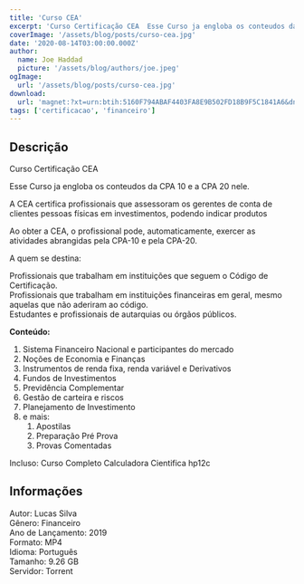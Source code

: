 ```yaml
---
title: 'Curso CEA'
excerpt: 'Curso Certificação CEA  Esse Curso ja engloba os conteudos da CPA 10 e a CPA 20 nele.  A CEA certifica profissionais que assessoram os gerentes de conta de clientes pessoas físicas em investimentos, podendo indicar produtos  Ao obter a CEA, o profissional pode, automaticamen'
coverImage: '/assets/blog/posts/curso-cea.jpg'
date: '2020-08-14T03:00:00.000Z'
author:
  name: Joe Haddad
  picture: '/assets/blog/authors/joe.jpeg'
ogImage:
  url: '/assets/blog/posts/curso-cea.jpg'
download:
  url: 'magnet:?xt=urn:btih:5160F794ABAF4403FA8E9B502FD18B9F5C1841A6&dn=cea&tr=udp%3a%2f%2ftracker.openbittorrent.com%3a1337%2fannounce&tr=udp%3a%2f%2ftracker.opentrackr.org%3a1337%2fannounce'
tags: ['certificacao', 'financeiro']
---
```

<h2>Descrição</h2>
<p></p><p>Curso Certificação CEA</p><p>Esse Curso ja engloba os conteudos da CPA 10 e a CPA 20 nele.</p><p>A CEA certifica profissionais que assessoram os gerentes de conta de clientes pessoas físicas em investimentos, podendo indicar produtos</p><p>Ao obter a CEA, o profissional pode, automaticamente, exercer as atividades abrangidas pela CPA-10 e pela CPA-20.</p><p>A quem se destina:</p><p>Profissionais que trabalham em instituições que seguem o Código de Certificação.<br/>Profissionais que trabalham em instituições financeiras em geral, mesmo aquelas que não aderiram ao código.<br/>Estudantes e profissionais de autarquias ou órgãos públicos.</p><p><strong>Conteúdo:</strong></p><ol><li>Sistema Financeiro Nacional e participantes do mercado</li><li>Noções de Economia e Finanças</li><li>Instrumentos de renda fixa, renda variável e Derivativos</li><li>Fundos de Investimentos</li><li>Previdência Complementar</li><li>Gestão de carteira e riscos</li><li>Planejamento de Investimento</li><li>e mais:<ol><li>Apostilas</li><li>Preparação Pré Prova</li><li>Provas Comentadas</li></ol></li></ol><p>Incluso: Curso Completo Calculadora Cientifica hp12c</p><h2>Informações</h2><p>Autor: Lucas Silva<br/>Gênero: Financeiro<br/>Ano de Lançamento: 2019<br/>Formato: MP4<br/>Idioma: Português<br/>Tamanho: 9.26 GB<br/>Servidor: Torrent</p>